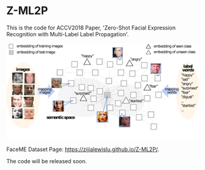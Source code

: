 # Z-ML2P
This is the code for ACCV2018 Paper, 'Zero-Shot Facial Expression Recognition with Multi-Label Label Propagation'.

![image](res/figure1.png)

FaceME Dataset Page: https://zijialewislu.github.io/Z-ML2P/. 

The code will be released soon.

